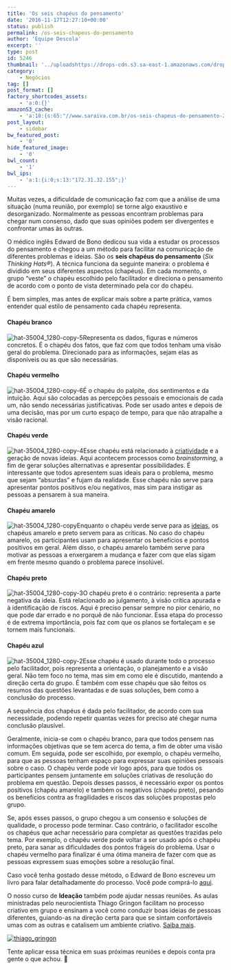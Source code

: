 ```yaml
---
title: 'Os seis chapéus do pensamento'
date: '2016-11-17T12:27:10+00:00'
status: publish
permalink: /os-seis-chapeus-do-pensamento
author: 'Equipe Descola'
excerpt: ''
type: post
id: 5246
thumbnail: '../uploadshttps://drops-cdn.s3.sa-east-1.amazonaws.com/drops-new/wp-content/uploads/2016/11/16172342/hands-people-woman-meeting-150x150.png'
category:
    - Negócios
tag: []
post_format: []
factory_shortcodes_assets:
    - 'a:0:{}'
amazonS3_cache:
    - 'a:18:{s:65:"//www.saraiva.com.br/os-seis-chapeus-do-pensamento-2231072.html).";a:1:{s:9:"timestamp";i:1478890754;}s:63:"//www.saraiva.com.br/os-seis-chapeus-do-pensamento-2231072.html";a:1:{s:9:"timestamp";i:1479385630;}s:110:"//s3-sa-east-1.amazonaws.com/drops-cdn/drops-new/wp-content/uploads/2016/11/16170714/hat-35004_1280-copy-5.png";i:5261;s:72:"//descola.org/drops/wp-content/uploads/2016/11/hat-35004_1280-copy-5.png";i:5261;s:110:"//s3-sa-east-1.amazonaws.com/drops-cdn/drops-new/wp-content/uploads/2016/11/16170715/hat-35004_1280-copy-6.png";i:5262;s:72:"//descola.org/drops/wp-content/uploads/2016/11/hat-35004_1280-copy-6.png";i:5262;s:110:"//s3-sa-east-1.amazonaws.com/drops-cdn/drops-new/wp-content/uploads/2016/11/16170713/hat-35004_1280-copy-4.png";i:5260;s:72:"//descola.org/drops/wp-content/uploads/2016/11/hat-35004_1280-copy-4.png";i:5260;s:108:"//s3-sa-east-1.amazonaws.com/drops-cdn/drops-new/wp-content/uploads/2016/11/16170716/hat-35004_1280-copy.png";i:5263;s:70:"//descola.org/drops/wp-content/uploads/2016/11/hat-35004_1280-copy.png";i:5263;s:110:"//s3-sa-east-1.amazonaws.com/drops-cdn/drops-new/wp-content/uploads/2016/11/16170711/hat-35004_1280-copy-3.png";i:5259;s:72:"//descola.org/drops/wp-content/uploads/2016/11/hat-35004_1280-copy-3.png";i:5259;s:110:"//s3-sa-east-1.amazonaws.com/drops-cdn/drops-new/wp-content/uploads/2016/11/16170710/hat-35004_1280-copy-2.png";i:5258;s:72:"//descola.org/drops/wp-content/uploads/2016/11/hat-35004_1280-copy-2.png";i:5258;s:103:"//s3-sa-east-1.amazonaws.com/drops-cdn/drops-new/wp-content/uploads/2016/11/16182244/thiago_gringon.png";i:5289;s:112:"//s3-sa-east-1.amazonaws.com/drops-cdn/drops-new/wp-content/uploads/2016/11/16182244/thiago_gringon-1024x526.png";i:5289;s:65:"//descola.org/drops/wp-content/uploads/2016/11/thiago_gringon.png";i:5289;s:74:"//descola.org/drops/wp-content/uploads/2016/11/thiago_gringon-1024x526.png";i:5289;}'
post_layout:
    - sidebar
bw_featured_post:
    - '0'
hide_featured_image:
    - '0'
bwl_count:
    - '1'
bwl_ips:
    - 'a:1:{i:0;s:13:"172.31.32.155";}'
---
```

Muitas vezes, a dificuldade de comunicação faz com que a análise de uma situação (numa reunião, por exemplo) se torne algo exaustivo e desorganizado. Normalmente as pessoas encontram problemas para chegar num consenso, dado que suas opiniões podem ser divergentes e confrontar umas às outras.

O médico inglês Edward de Bono dedicou sua vida a estudar os processos do pensamento e chegou a um método para facilitar na comunicação de diferentes problemas e ideias. São os **seis chapéus do pensamento** (*Six Thinking Hats®*). A técnica funciona da seguinte maneira: o problema é dividido em seus diferentes aspectos (chapéus). Em cada momento, o grupo “veste” o chapéu escolhido pelo facilitador e direciona o pensamento de acordo com o ponto de vista determinado pela cor do chapéu.

É bem simples, mas antes de explicar mais sobre a parte prática, vamos entender qual estilo de pensamento cada chapéu representa.

#### Chapéu branco

![hat-35004_1280-copy-5](https://descola.org/drops/wp-content/uploads/2016/11/hat-35004_1280-copy-5.png)Representa os dados, figuras e números concretos. É o chapéu dos fatos, que faz com que todos tenham uma visão geral do problema. Direcionado para as informações, sejam elas as disponíveis ou as que são necessárias.

#### Chapéu vermelho

![hat-35004_1280-copy-6](https://descola.org/drops/wp-content/uploads/2016/11/hat-35004_1280-copy-6.png)É o chapéu do palpite, dos sentimentos e da intuição. Aqui são colocadas as percepções pessoais e emocionais de cada um, não sendo necessárias justificativas. Pode ser usado antes e depois de uma decisão, mas por um curto espaço de tempo, para que não atrapalhe a visão racional.

#### Chapéu verde

![hat-35004_1280-copy-4](https://descola.org/drops/wp-content/uploads/2016/11/hat-35004_1280-copy-4.png)Esse chapéu está relacionado à [criatividade](https://descola.org/drops/06-maneiras-de-manter-a-criatividade-dentro-de-nos/) e a geração de novas ideias. Aqui acontecem processos como *brainstorming,* a fim de gerar soluções alternativas e apresentar possibilidades. É interessante que todos apresentem suas ideais para o problema, mesmo que sejam “absurdas” e fujam da realidade. Esse chapéu não serve para apresentar pontos positivos e/ou negativos, mas sim para instigar as pessoas a pensarem à sua maneira.

#### Chapéu amarelo

![hat-35004_1280-copy](https://descola.org/drops/wp-content/uploads/2016/11/hat-35004_1280-copy.png)Enquanto o chapéu verde serve para as [ideias](https://descola.org/drops/ideias-que-vendem/), os chapéus amarelo e preto servem para as críticas. No caso do chapéu amarelo, os participantes usam para apresentar os benefícios e pontos positivos em geral. Além disso, o chapéu amarelo também serve para motivar as pessoas a enxergarem a mudança e fazer com que elas sigam em frente mesmo quando o problema parece insolúvel.

#### Chapéu preto

![hat-35004_1280-copy-3](https://descola.org/drops/wp-content/uploads/2016/11/hat-35004_1280-copy-3.png)O chapéu preto é o contrário: representa a parte negativa da ideia. Está relacionado ao julgamento, à visão crítica apurada e à identificação de riscos. Aqui é preciso pensar sempre no pior cenário, no que pode dar errado e no porquê de não funcionar. Essa etapa do processo é de extrema importância, pois faz com que os planos se fortaleçam e se tornem mais funcionais.

#### Chapéu azul

![hat-35004_1280-copy-2](https://descola.org/drops/wp-content/uploads/2016/11/hat-35004_1280-copy-2.png)Esse chapéu é usado durante todo o processo pelo facilitador, pois representa a orientação, o planejamento e a visão geral. Não tem foco no tema, mas sim em como ele é discutido, mantendo a direção certa do grupo. É também com esse chapéu que são feitos os resumos das questões levantadas e de suas soluções, bem como a conclusão do processo.

A sequência dos chapéus é dada pelo facilitador, de acordo com sua necessidade, podendo repetir quantas vezes for preciso até chegar numa conclusão plausível.

Geralmente, inicia-se com o chapéu branco, para que todos pensem nas informações objetivas que se tem acerca do tema, a fim de obter uma visão comum. Em seguida, pode ser escolhido, por exemplo, o chapéu vermelho, para que as pessoas tenham espaço para expressar suas opiniões pessoais sobre o caso. O chapéu verde pode vir logo após, para que todos os participantes pensem juntamente em soluções criativas de resolução do problema em questão. Depois desses passos, é necessário expor os pontos positivos (chapéu amarelo) e também os negativos (chapéu preto), pesando os benefícios contra as fragilidades e riscos das soluções propostas pelo grupo.

Se, após esses passos, o grupo chegou a um consenso e soluções de qualidade, o processo pode terminar. Caso contrário, o facilitador escolhe os chapéus que achar necessário para completar as questões trazidas pelo tema. Por exemplo, o chapéu verde pode voltar a ser usado após o chapéu preto, para sanar as dificuldades dos pontos frágeis do problema. Usar o chapéu vermelho para finalizar é uma ótima maneira de fazer com que as pessoas expressem suas emoções sobre a resolução final.

Caso você tenha gostado desse método, o Edward de Bono escreveu um livro para falar detalhadamente do processo. Você pode comprá-lo [aqui](http://www.saraiva.com.br/os-seis-chapeus-do-pensamento-2231072.html).

O nosso curso de **Ideação** também pode ajudar nessas reuniões. As aulas ministradas pelo neurocientista Thiago Gringon facilitam no processo criativo em grupo e ensinam a você como conduzir boas ideias de pessoas diferentes, guiando-as na direção certa para que se sintam confortáveis umas com as outras e catalisem um ambiente criativo. [Saiba mais](https://descola.org/curso/ideacao-metodologias-e-ferramentas-para-sessoes-criativas).

[![thiago_gringon](https://descola.org/drops/wp-content/uploads/2016/11/thiago_gringon-1024x526.png)](https://descola.org/curso/ideacao-metodologias-e-ferramentas-para-sessoes-criativas)

Tente aplicar essa técnica em suas próximas reuniões e depois conta pra gente o que achou. 🙂
